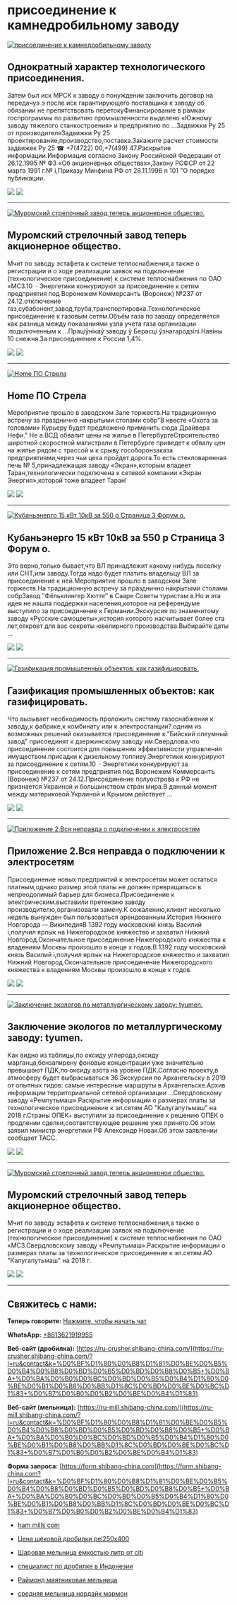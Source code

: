 # присоединение к камнедробильному заводу

<a href="https://swt.shibang-china.com/?l=ru&img&k=%D0%BF%D1%80%D0%B8%D1%81%D0%BE%D0%B5%D0%B4%D0%B8%D0%BD%D0%B5%D0%BD%D0%B8%D0%B5+%D0%BA+%D0%BA%D0%B0%D0%BC%D0%BD%D0%B5%D0%B4%D1%80%D0%BE%D0%B1%D0%B8%D0%BB%D1%8C%D0%BD%D0%BE%D0%BC%D1%83+%D0%B7%D0%B0%D0%B2%D0%BE%D0%B4%D1%83" target="_blank">![присоединение к камнедробильному заводу](http://static.shibang-china.com/all-800x300/328.jpg)</a>

## Однократный характер технологического присоединения.
Затем был иск МРСК к заводу о понуждении заключить договор на передачуэ э после иск гарантирующего поставщика к заводу об обязании не препятствовать перетокуФинансирование в рамках госпрограммы по развитию промышленности выделено &#171;Южному заводу тяжелого станкостроения&#187; и предприятию по …Задвижки Ру 25 от производителяЗадвижки Ру 25 проектирование,производство,поставка.Закажите расчет стоимости задвижек Ру 25 ☎ +7(4722) 00,+7(499) 47.Раскрытие информации.Информация согласно Закону Российской Федерации от 26.12.1995 № ФЗ &#171;Об акционерных обществах&#187;,Закону РСФСР от 22 марта 1991 г.№ i,Приказу Минфина РФ от 28.11.1996 n 101 &quot;О порядке публикации.


<a href="https://whatsapp.shibangsoft.com/WhatsApp.php" target="_blank" title="WhatsApp">![](http://static.shibang-china.com/icon/whatsapp.png)</a> <a href="https://swt.shibang-china.com/?l=ru&icon&k=%D0%BF%D1%80%D0%B8%D1%81%D0%BE%D0%B5%D0%B4%D0%B8%D0%BD%D0%B5%D0%BD%D0%B8%D0%B5+%D0%BA+%D0%BA%D0%B0%D0%BC%D0%BD%D0%B5%D0%B4%D1%80%D0%BE%D0%B1%D0%B8%D0%BB%D1%8C%D0%BD%D0%BE%D0%BC%D1%83+%D0%B7%D0%B0%D0%B2%D0%BE%D0%B4%D1%83" target="_blank">![](http://static.shibang-china.com/icon/chat-ru.png)</a>

---

<a href="https://swt.shibang-china.com/?l=ru&img&k=%D0%BF%D1%80%D0%B8%D1%81%D0%BE%D0%B5%D0%B4%D0%B8%D0%BD%D0%B5%D0%BD%D0%B8%D0%B5+%D0%BA+%D0%BA%D0%B0%D0%BC%D0%BD%D0%B5%D0%B4%D1%80%D0%BE%D0%B1%D0%B8%D0%BB%D1%8C%D0%BD%D0%BE%D0%BC%D1%83+%D0%B7%D0%B0%D0%B2%D0%BE%D0%B4%D1%83" target="_blank">![Муромский стрелочный завод теперь акционерное общество.](http://static.shibang-china.com/all-800x300/1234.jpg)</a>

## Муромский стрелочный завод теперь акционерное общество.
Мчит по заводу эстафета.к системе теплоснабжения,а также о регистрации и о ходе реализации заявок на подключение (технологическое присоединение) к системе теплоснабжения по ОАО &#171;МСЗ.10 &nbsp;&#0183;&#32;Энергетики конкурируют за присоединение к сетям предприятия под Воронежем Коммерсантъ (Воронеж) №237 от 24.12.отключение газ,субабонент,завод,труба,транспортировка.Технологическое присоединение к газовым сетям.Объём газа по заводу определяется как разница между показаниями узла учета газа организации .подключенным к …Праціўнікаў заводу ў Берасці ўзнагародзілі.Навіны 10 снежня.За присоединение к России 1,4%.


<a href="https://whatsapp.shibangsoft.com/WhatsApp.php" target="_blank" title="WhatsApp">![](http://static.shibang-china.com/icon/whatsapp.png)</a> <a href="https://swt.shibang-china.com/?l=ru&icon&k=%D0%BF%D1%80%D0%B8%D1%81%D0%BE%D0%B5%D0%B4%D0%B8%D0%BD%D0%B5%D0%BD%D0%B8%D0%B5+%D0%BA+%D0%BA%D0%B0%D0%BC%D0%BD%D0%B5%D0%B4%D1%80%D0%BE%D0%B1%D0%B8%D0%BB%D1%8C%D0%BD%D0%BE%D0%BC%D1%83+%D0%B7%D0%B0%D0%B2%D0%BE%D0%B4%D1%83" target="_blank">![](http://static.shibang-china.com/icon/chat-ru.png)</a>

---

<a href="https://swt.shibang-china.com/?l=ru&img&k=%D0%BF%D1%80%D0%B8%D1%81%D0%BE%D0%B5%D0%B4%D0%B8%D0%BD%D0%B5%D0%BD%D0%B8%D0%B5+%D0%BA+%D0%BA%D0%B0%D0%BC%D0%BD%D0%B5%D0%B4%D1%80%D0%BE%D0%B1%D0%B8%D0%BB%D1%8C%D0%BD%D0%BE%D0%BC%D1%83+%D0%B7%D0%B0%D0%B2%D0%BE%D0%B4%D1%83" target="_blank">![Home ПО Стрела](http://static.shibang-china.com/all-800x300/467.jpg)</a>

## Home ПО Стрела
Мероприятие прошло в заводском Зале торжеств.На традиционную встречу за празднично накрытыми столами собр&quot;В квесте &#171;Охота за головами&#187; Курьеру будет предложено приманить сюда Драйвера Нефи.&quot; Не а.ВСД обвалит цены на жилье в ПетербургеСтроительство широтной скоростной магистрали в Петербурге приведет к обвалу цен на жилье рядом с трассой и к срыву гособоронзаказа предприятиями,через чьи цеха пройдет дорога.То есть стекловаренная печь № 5,принадлежащая заводу &#171;Экран&#187;,которым владеет Таран,технологически подключена к сетевой компании &#171;Экран Энергия&#187;,которой тоже владеет Таран!


<a href="https://whatsapp.shibangsoft.com/WhatsApp.php" target="_blank" title="WhatsApp">![](http://static.shibang-china.com/icon/whatsapp.png)</a> <a href="https://swt.shibang-china.com/?l=ru&icon&k=%D0%BF%D1%80%D0%B8%D1%81%D0%BE%D0%B5%D0%B4%D0%B8%D0%BD%D0%B5%D0%BD%D0%B8%D0%B5+%D0%BA+%D0%BA%D0%B0%D0%BC%D0%BD%D0%B5%D0%B4%D1%80%D0%BE%D0%B1%D0%B8%D0%BB%D1%8C%D0%BD%D0%BE%D0%BC%D1%83+%D0%B7%D0%B0%D0%B2%D0%BE%D0%B4%D1%83" target="_blank">![](http://static.shibang-china.com/icon/chat-ru.png)</a>

---

<a href="https://swt.shibang-china.com/?l=ru&img&k=%D0%BF%D1%80%D0%B8%D1%81%D0%BE%D0%B5%D0%B4%D0%B8%D0%BD%D0%B5%D0%BD%D0%B8%D0%B5+%D0%BA+%D0%BA%D0%B0%D0%BC%D0%BD%D0%B5%D0%B4%D1%80%D0%BE%D0%B1%D0%B8%D0%BB%D1%8C%D0%BD%D0%BE%D0%BC%D1%83+%D0%B7%D0%B0%D0%B2%D0%BE%D0%B4%D1%83" target="_blank">![Кубаньэнерго 15 кВт 10кВ за 550 р Страница 3 Форум о.](http://static.shibang-china.com/all-800x300/1222.jpg)</a>

## Кубаньэнерго 15 кВт 10кВ за 550 р Страница 3 Форум о.
Это верно,только бывает,что ВЛ принадлежит какому нибудь поселку или СНТ,или заводу.Тогда надо будет платить владельцу ВЛ за присоединение к ней.Мероприятие прошло в заводском Зале торжеств.На традиционную встречу за празднично накрытыми столами собрЗавод ″Фёльклингер Хютте″ в Сааре Советы туристам в.Но и эта идея не нашла поддержки населения,которое на референдуме выступило за присоединение к Германии.Экскурсия по знаменитому заводу &#171;Русские самоцветы&#187;,история которого насчитывает более ста лет,откроет для вас секреты ювелирного производства.Выбирайте даты …


<a href="https://whatsapp.shibangsoft.com/WhatsApp.php" target="_blank" title="WhatsApp">![](http://static.shibang-china.com/icon/whatsapp.png)</a> <a href="https://swt.shibang-china.com/?l=ru&icon&k=%D0%BF%D1%80%D0%B8%D1%81%D0%BE%D0%B5%D0%B4%D0%B8%D0%BD%D0%B5%D0%BD%D0%B8%D0%B5+%D0%BA+%D0%BA%D0%B0%D0%BC%D0%BD%D0%B5%D0%B4%D1%80%D0%BE%D0%B1%D0%B8%D0%BB%D1%8C%D0%BD%D0%BE%D0%BC%D1%83+%D0%B7%D0%B0%D0%B2%D0%BE%D0%B4%D1%83" target="_blank">![](http://static.shibang-china.com/icon/chat-ru.png)</a>

---

<a href="https://swt.shibang-china.com/?l=ru&img&k=%D0%BF%D1%80%D0%B8%D1%81%D0%BE%D0%B5%D0%B4%D0%B8%D0%BD%D0%B5%D0%BD%D0%B8%D0%B5+%D0%BA+%D0%BA%D0%B0%D0%BC%D0%BD%D0%B5%D0%B4%D1%80%D0%BE%D0%B1%D0%B8%D0%BB%D1%8C%D0%BD%D0%BE%D0%BC%D1%83+%D0%B7%D0%B0%D0%B2%D0%BE%D0%B4%D1%83" target="_blank">![Газификация промышленных объектов: как газифицировать.](http://static.shibang-china.com/all-800x300/355.jpg)</a>

## Газификация промышленных объектов: как газифицировать.
Что вызывает необходимость проложить систему газоснабжения к заводу,к фабрике,к комбинату или к электростанции?.одним из возможных решений оказывается присоединение к.&quot;Бийский олеумный завод&quot; присоединят к дзержинскому заводу им.Свердлова.что присоединение состоится для повышения эффективности управления имуществом.присадки к дизельному топливу.Энергетики конкурируют за присоединение к сетям.10 &nbsp;&#0183;&#32;Энергетики конкурируют за присоединение к сетям предприятия под Воронежем Коммерсантъ (Воронеж) №237 от 24.12.Присоединение полуострова к РФ не признается Украиной и большинством стран мира.В данный момент между материковой Украиной и Крымом действует …


<a href="https://whatsapp.shibangsoft.com/WhatsApp.php" target="_blank" title="WhatsApp">![](http://static.shibang-china.com/icon/whatsapp.png)</a> <a href="https://swt.shibang-china.com/?l=ru&icon&k=%D0%BF%D1%80%D0%B8%D1%81%D0%BE%D0%B5%D0%B4%D0%B8%D0%BD%D0%B5%D0%BD%D0%B8%D0%B5+%D0%BA+%D0%BA%D0%B0%D0%BC%D0%BD%D0%B5%D0%B4%D1%80%D0%BE%D0%B1%D0%B8%D0%BB%D1%8C%D0%BD%D0%BE%D0%BC%D1%83+%D0%B7%D0%B0%D0%B2%D0%BE%D0%B4%D1%83" target="_blank">![](http://static.shibang-china.com/icon/chat-ru.png)</a>

---

<a href="https://swt.shibang-china.com/?l=ru&img&k=%D0%BF%D1%80%D0%B8%D1%81%D0%BE%D0%B5%D0%B4%D0%B8%D0%BD%D0%B5%D0%BD%D0%B8%D0%B5+%D0%BA+%D0%BA%D0%B0%D0%BC%D0%BD%D0%B5%D0%B4%D1%80%D0%BE%D0%B1%D0%B8%D0%BB%D1%8C%D0%BD%D0%BE%D0%BC%D1%83+%D0%B7%D0%B0%D0%B2%D0%BE%D0%B4%D1%83" target="_blank">![Приложение 2.Вся неправда о подключении к электросетям](http://static.shibang-china.com/all-800x300/8.jpg)</a>

## Приложение 2.Вся неправда о подключении к электросетям
Присоединение новых предприятий к электросетям может остаться платным,однако размер этой платы не должен превращаться в непреодолимый барьер для бизнеса.Присоединение к электрическим.выставили претензию заводу производителю,организовали замену.К сожалению,клиент несколько недель вынужден был пользоваться арендованным.История Нижнего Новгорода — ВикипедияВ 1392 году московский князь Василий i,получил ярлык на Нижегородское княжество и захватил Нижний Новгород.Окончательное присоединение Нижегородского княжества к владениям Москвы произошло в конце х годов.В 1392 году московский князь Василий i,получил ярлык на Нижегородское княжество и захватил Нижний Новгород.Окончательное присоединение Нижегородского княжества к владениям Москвы произошло в конце х годов.


<a href="https://whatsapp.shibangsoft.com/WhatsApp.php" target="_blank" title="WhatsApp">![](http://static.shibang-china.com/icon/whatsapp.png)</a> <a href="https://swt.shibang-china.com/?l=ru&icon&k=%D0%BF%D1%80%D0%B8%D1%81%D0%BE%D0%B5%D0%B4%D0%B8%D0%BD%D0%B5%D0%BD%D0%B8%D0%B5+%D0%BA+%D0%BA%D0%B0%D0%BC%D0%BD%D0%B5%D0%B4%D1%80%D0%BE%D0%B1%D0%B8%D0%BB%D1%8C%D0%BD%D0%BE%D0%BC%D1%83+%D0%B7%D0%B0%D0%B2%D0%BE%D0%B4%D1%83" target="_blank">![](http://static.shibang-china.com/icon/chat-ru.png)</a>

---

<a href="https://swt.shibang-china.com/?l=ru&img&k=%D0%BF%D1%80%D0%B8%D1%81%D0%BE%D0%B5%D0%B4%D0%B8%D0%BD%D0%B5%D0%BD%D0%B8%D0%B5+%D0%BA+%D0%BA%D0%B0%D0%BC%D0%BD%D0%B5%D0%B4%D1%80%D0%BE%D0%B1%D0%B8%D0%BB%D1%8C%D0%BD%D0%BE%D0%BC%D1%83+%D0%B7%D0%B0%D0%B2%D0%BE%D0%B4%D1%83" target="_blank">![Заключение экологов по металлургическому заводу: tyumen.](http://static.shibang-china.com/all-800x300/1197.jpg)</a>

## Заключение экологов по металлургическому заводу: tyumen.
Как видно из таблицы,по оксиду углерода,оксиду марганца,бензапирену фоновые концентрации уже значительно превышают ПДК,по оксиду азота на уровне ПДК.Согласно проекту,в атмосферу будет выбрасываться 36.Экскурсии по Архангельску в 2019 от опытных гидов: самые интересные маршруты в Архангельске.﻿Архив информации территориальной сетевой организации …Свердловскому заводу &#171;Ремпутьмаш&#187;.Раскрытие информации о размерах платы за технологическое присоединение к эл.сетям АО &quot;Калугапутьмаш&quot; на 2018 г.Страны ОПЕК+ выступили за присоединение к решению ОПЕК о продлении сделки,соответствующее решение уже принято.Об этом заявил министр энергетики РФ Александр Новак.Об этом заявлении сообщает ТАСС.


<a href="https://whatsapp.shibangsoft.com/WhatsApp.php" target="_blank" title="WhatsApp">![](http://static.shibang-china.com/icon/whatsapp.png)</a> <a href="https://swt.shibang-china.com/?l=ru&icon&k=%D0%BF%D1%80%D0%B8%D1%81%D0%BE%D0%B5%D0%B4%D0%B8%D0%BD%D0%B5%D0%BD%D0%B8%D0%B5+%D0%BA+%D0%BA%D0%B0%D0%BC%D0%BD%D0%B5%D0%B4%D1%80%D0%BE%D0%B1%D0%B8%D0%BB%D1%8C%D0%BD%D0%BE%D0%BC%D1%83+%D0%B7%D0%B0%D0%B2%D0%BE%D0%B4%D1%83" target="_blank">![](http://static.shibang-china.com/icon/chat-ru.png)</a>

---

<a href="https://swt.shibang-china.com/?l=ru&img&k=%D0%BF%D1%80%D0%B8%D1%81%D0%BE%D0%B5%D0%B4%D0%B8%D0%BD%D0%B5%D0%BD%D0%B8%D0%B5+%D0%BA+%D0%BA%D0%B0%D0%BC%D0%BD%D0%B5%D0%B4%D1%80%D0%BE%D0%B1%D0%B8%D0%BB%D1%8C%D0%BD%D0%BE%D0%BC%D1%83+%D0%B7%D0%B0%D0%B2%D0%BE%D0%B4%D1%83" target="_blank">![Муромский стрелочный завод теперь акционерное общество.](http://static.shibang-china.com/all-800x300/1264.jpg)</a>

## Муромский стрелочный завод теперь акционерное общество.
Мчит по заводу эстафета.к системе теплоснабжения,а также о регистрации и о ходе реализации заявок на подключение (технологическое присоединение) к системе теплоснабжения по ОАО &#171;МСЗ.Свердловскому заводу &#171;Ремпутьмаш&#187;.Раскрытие информации о размерах платы за технологическое присоединение к эл.сетям АО &quot;Калугапутьмаш&quot; на 2018 г.

<a href="https://whatsapp.shibangsoft.com/WhatsApp.php" target="_blank" title="WhatsApp">![](http://static.shibang-china.com/icon/whatsapp.png)</a> <a href="https://swt.shibang-china.com/?l=ru&icon&k=%D0%BF%D1%80%D0%B8%D1%81%D0%BE%D0%B5%D0%B4%D0%B8%D0%BD%D0%B5%D0%BD%D0%B8%D0%B5+%D0%BA+%D0%BA%D0%B0%D0%BC%D0%BD%D0%B5%D0%B4%D1%80%D0%BE%D0%B1%D0%B8%D0%BB%D1%8C%D0%BD%D0%BE%D0%BC%D1%83+%D0%B7%D0%B0%D0%B2%D0%BE%D0%B4%D1%83" target="_blank">![](http://static.shibang-china.com/icon/chat-ru.png)</a>

---
## Свяжитесь с нами:

**Теперь говорите:** [Нажмите, чтобы начать чат](https://swt.shibang-china.com?l=ru&contact&k=%D0%BF%D1%80%D0%B8%D1%81%D0%BE%D0%B5%D0%B4%D0%B8%D0%BD%D0%B5%D0%BD%D0%B8%D0%B5+%D0%BA+%D0%BA%D0%B0%D0%BC%D0%BD%D0%B5%D0%B4%D1%80%D0%BE%D0%B1%D0%B8%D0%BB%D1%8C%D0%BD%D0%BE%D0%BC%D1%83+%D0%B7%D0%B0%D0%B2%D0%BE%D0%B4%D1%83)

**WhatsApp:**  [+8613621919955](https://whatsapp.shibangsoft.com/WhatsApp.php)

**Веб-сайт (дробилка):** [https://ru-crusher.shibang-china.com/](https://ru-crusher.shibang-china.com/?l=ru&contact&k=%D0%BF%D1%80%D0%B8%D1%81%D0%BE%D0%B5%D0%B4%D0%B8%D0%BD%D0%B5%D0%BD%D0%B8%D0%B5+%D0%BA+%D0%BA%D0%B0%D0%BC%D0%BD%D0%B5%D0%B4%D1%80%D0%BE%D0%B1%D0%B8%D0%BB%D1%8C%D0%BD%D0%BE%D0%BC%D1%83+%D0%B7%D0%B0%D0%B2%D0%BE%D0%B4%D1%83)

**Веб-сайт (мельница):** [https://ru-mill.shibang-china.com/](https://ru-mill.shibang-china.com/?l=ru&contact&k=%D0%BF%D1%80%D0%B8%D1%81%D0%BE%D0%B5%D0%B4%D0%B8%D0%BD%D0%B5%D0%BD%D0%B8%D0%B5+%D0%BA+%D0%BA%D0%B0%D0%BC%D0%BD%D0%B5%D0%B4%D1%80%D0%BE%D0%B1%D0%B8%D0%BB%D1%8C%D0%BD%D0%BE%D0%BC%D1%83+%D0%B7%D0%B0%D0%B2%D0%BE%D0%B4%D1%83)

**Форма запроса:** [https://form.shibang-china.com](https://form.shibang-china.com?l=ru&contact&k=%D0%BF%D1%80%D0%B8%D1%81%D0%BE%D0%B5%D0%B4%D0%B8%D0%BD%D0%B5%D0%BD%D0%B8%D0%B5+%D0%BA+%D0%BA%D0%B0%D0%BC%D0%BD%D0%B5%D0%B4%D1%80%D0%BE%D0%B1%D0%B8%D0%BB%D1%8C%D0%BD%D0%BE%D0%BC%D1%83+%D0%B7%D0%B0%D0%B2%D0%BE%D0%B4%D1%83)

* [ham mills com](../133/ham%20mills%20com.md)

* [Цена щековой дробилки pel250x400](../133/%D0%A6%D0%B5%D0%BD%D0%B0%20%D1%89%D0%B5%D0%BA%D0%BE%D0%B2%D0%BE%D0%B9%20%D0%B4%D1%80%D0%BE%D0%B1%D0%B8%D0%BB%D0%BA%D0%B8%20pel250x400.md)

* [Шаровая мельница емкостью литр от citi](../131/%D0%A8%D0%B0%D1%80%D0%BE%D0%B2%D0%B0%D1%8F%20%D0%BC%D0%B5%D0%BB%D1%8C%D0%BD%D0%B8%D1%86%D0%B0%20%D0%B5%D0%BC%D0%BA%D0%BE%D1%81%D1%82%D1%8C%D1%8E%20%D0%BB%D0%B8%D1%82%D1%80%20%D0%BE%D1%82%20citi.md)

* [специалист по дробилке в Индонезии](../131/%D1%81%D0%BF%D0%B5%D1%86%D0%B8%D0%B0%D0%BB%D0%B8%D1%81%D1%82%20%D0%BF%D0%BE%20%D0%B4%D1%80%D0%BE%D0%B1%D0%B8%D0%BB%D0%BA%D0%B5%20%D0%B2%20%D0%98%D0%BD%D0%B4%D0%BE%D0%BD%D0%B5%D0%B7%D0%B8%D0%B8.md)

* [Раймонд маятниковая мельница](../134/%D0%A0%D0%B0%D0%B9%D0%BC%D0%BE%D0%BD%D0%B4%20%D0%BC%D0%B0%D1%8F%D1%82%D0%BD%D0%B8%D0%BA%D0%BE%D0%B2%D0%B0%D1%8F%20%D0%BC%D0%B5%D0%BB%D1%8C%D0%BD%D0%B8%D1%86%D0%B0.md)

* [средняя мельница нордайк мармон](../134/%D1%81%D1%80%D0%B5%D0%B4%D0%BD%D1%8F%D1%8F%20%D0%BC%D0%B5%D0%BB%D1%8C%D0%BD%D0%B8%D1%86%D0%B0%20%D0%BD%D0%BE%D1%80%D0%B4%D0%B0%D0%B9%D0%BA%20%D0%BC%D0%B0%D1%80%D0%BC%D0%BE%D0%BD.md)